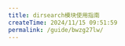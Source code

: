 ```yaml
---
title: dirsearch模块使用指南
createTime: 2024/11/15 09:51:59
permalink: /guide/bwzg27lw/
---
```


<!-- [foo](./foo.md) -->
